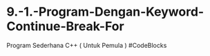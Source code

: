 # 9.-1.-Program-Dengan-Keyword-Continue-Break-For
Program Sederhana C++ ( Untuk Pemula ) #CodeBlocks
